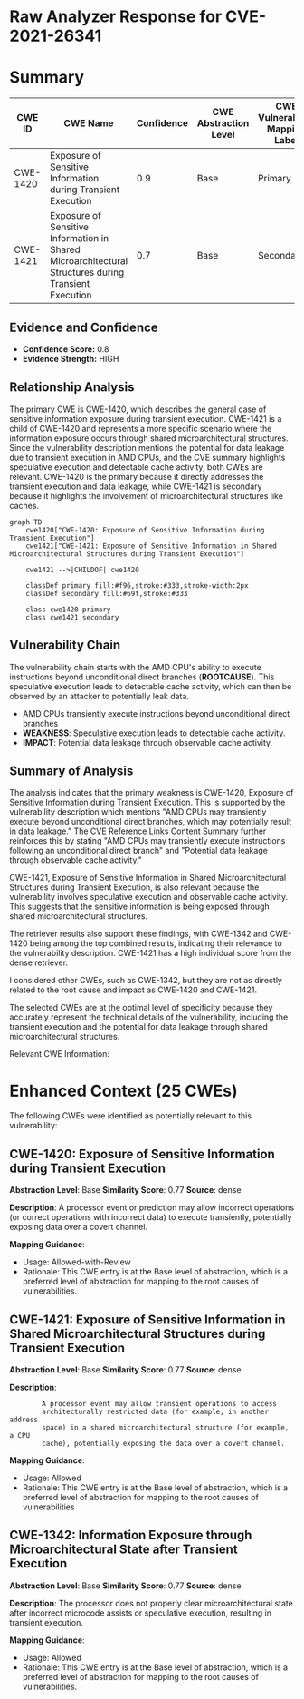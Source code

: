 # Raw Analyzer Response for CVE-2021-26341

# Summary
| CWE ID | CWE Name | Confidence | CWE Abstraction Level | CWE Vulnerability Mapping Label | CWE-Vulnerability Mapping Notes |
|---|---|---|---|---|---|
| CWE-1420 | Exposure of Sensitive Information during Transient Execution | 0.9 | Base | Primary | Allowed-with-Review |
| CWE-1421 | Exposure of Sensitive Information in Shared Microarchitectural Structures during Transient Execution | 0.7 | Base | Secondary | Allowed |

## Evidence and Confidence

*   **Confidence Score:** 0.8
*   **Evidence Strength:** HIGH

## Relationship Analysis
The primary CWE is CWE-1420, which describes the general case of sensitive information exposure during transient execution. CWE-1421 is a child of CWE-1420 and represents a more specific scenario where the information exposure occurs through shared microarchitectural structures. Since the vulnerability description mentions the potential for data leakage due to transient execution in AMD CPUs, and the CVE summary highlights speculative execution and detectable cache activity, both CWEs are relevant. CWE-1420 is the primary because it directly addresses the transient execution and data leakage, while CWE-1421 is secondary because it highlights the involvement of microarchitectural structures like caches.

```mermaid
graph TD
    cwe1420["CWE-1420: Exposure of Sensitive Information during Transient Execution"]
    cwe1421["CWE-1421: Exposure of Sensitive Information in Shared Microarchitectural Structures during Transient Execution"]
    
    cwe1421 -->|CHILDOF| cwe1420
    
    classDef primary fill:#f96,stroke:#333,stroke-width:2px
    classDef secondary fill:#69f,stroke:#333
    
    class cwe1420 primary
    class cwe1421 secondary
```

## Vulnerability Chain
The vulnerability chain starts with the AMD CPU's ability to execute instructions beyond unconditional direct branches (**ROOTCAUSE**). This speculative execution leads to detectable cache activity, which can then be observed by an attacker to potentially leak data.
  - AMD CPUs transiently execute instructions beyond unconditional direct branches
  - **WEAKNESS**: Speculative execution leads to detectable cache activity.
  - **IMPACT**: Potential data leakage through observable cache activity.

## Summary of Analysis
The analysis indicates that the primary weakness is CWE-1420, Exposure of Sensitive Information during Transient Execution. This is supported by the vulnerability description which mentions "AMD CPUs may transiently execute beyond unconditional direct branches, which may potentially result in data leakage." The CVE Reference Links Content Summary further reinforces this by stating "AMD CPUs may transiently execute instructions following an unconditional direct branch" and "Potential data leakage through observable cache activity."

CWE-1421, Exposure of Sensitive Information in Shared Microarchitectural Structures during Transient Execution, is also relevant because the vulnerability involves speculative execution and observable cache activity. This suggests that the sensitive information is being exposed through shared microarchitectural structures.

The retriever results also support these findings, with CWE-1342 and CWE-1420 being among the top combined results, indicating their relevance to the vulnerability description. CWE-1421 has a high individual score from the dense retriever.

I considered other CWEs, such as CWE-1342, but they are not as directly related to the root cause and impact as CWE-1420 and CWE-1421.

The selected CWEs are at the optimal level of specificity because they accurately represent the technical details of the vulnerability, including the transient execution and the potential for data leakage through shared microarchitectural structures.

Relevant CWE Information:

# Enhanced Context (25 CWEs)
The following CWEs were identified as potentially relevant to this vulnerability:

## CWE-1420: Exposure of Sensitive Information during Transient Execution
**Abstraction Level**: Base
**Similarity Score**: 0.77
**Source**: dense

**Description**:
A processor event or prediction may allow incorrect operations (or correct operations with incorrect data) to execute transiently, potentially exposing data over a covert channel.

**Mapping Guidance**:
- Usage: Allowed-with-Review
- Rationale: This CWE entry is at the Base level of abstraction, which is a preferred level of abstraction for mapping to the root causes of vulnerabilities.

## CWE-1421: Exposure of Sensitive Information in Shared Microarchitectural Structures during Transient Execution
**Abstraction Level**: Base
**Similarity Score**: 0.77
**Source**: dense

**Description**:

			A processor event may allow transient operations to access
			architecturally restricted data (for example, in another address
			space) in a shared microarchitectural structure (for example, a CPU
			cache), potentially exposing the data over a covert channel.
		  

**Mapping Guidance**:
- Usage: Allowed
- Rationale: This CWE entry is at the Base level of abstraction, which is a preferred level of abstraction for mapping to the root causes of vulnerabilities

## CWE-1342: Information Exposure through Microarchitectural State after Transient Execution
**Abstraction Level**: Base
**Similarity Score**: 0.77
**Source**: dense

**Description**:
The processor does not properly clear microarchitectural state after incorrect microcode assists or speculative execution, resulting in transient execution.

**Mapping Guidance**:
- Usage: Allowed
- Rationale: This CWE entry is at the Base level of abstraction, which is a preferred level of abstraction for mapping to the root causes of vulnerabilities.